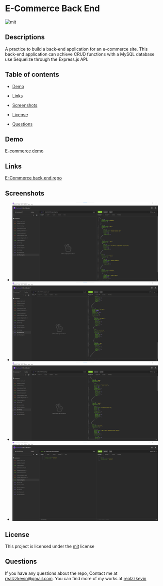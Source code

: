 # E-Commerce Back End
![mit](https://img.shields.io/badge/license-mit-green?style=plastic)

## Descriptions 
A practice to build a back-end application for an e-commerce site. This back-end application can achieve CRUD functions with a MySQL database use Sequelize through the Express.js API.

## Table of contents
- [Demo](#demo)
  
- [Links](#links) 

- [Screenshots](#Screenshots) 

- [License](#license) 

- [Questions](#questions) 


## Demo
[E-commerce demo](https://drive.google.com/file/d/1nYw66vJMzPtUiCQf0xzoeUYn24H8hp96/view)

## Links

[E-Commerce back end repo](https://github.com/realzzkevin/E-Commerce-Back-End)

## Screenshots

- ![get all categories](./assets/Get%20all%20categories.png)
- ![get all products](./assets/Get%20all%20products.png) 
- ![get all tags](./assets/Get%20all%20tags.png)
- ![create a category](./assets/Creat%20a%20category.png)

## License

This project is licensed under the [mit](./LICENSE) license

## Questions
If you have any questions about the repo, Contact me at [realzzkevin@gmail.com](realzzkevin@gmail.com). You can find more of my works at [realzzkevin](https://github.com/realzzkevin)